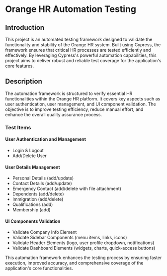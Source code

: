# Orange HR Automation Testing

## Introduction
This project is an automated testing framework designed to validate the functionality and stability of the Orange HR system. Built using Cypress, the framework ensures that critical HR processes are tested efficiently and effectively. By leveraging Cypress's powerful automation capabilities, this project aims to deliver robust and reliable test coverage for the application's core features.

## Description
The automation framework is structured to verify essential HR functionalities within the Orange HR platform. It covers key aspects such as user authentication, user management, and UI component validation. The objective is to improve testing efficiency, reduce manual effort, and enhance the overall quality assurance process.

### Test Items

#### User Authentication and Management
- Login & Logout
- Add/Delete User

#### User Details Management
- Personal Details (add/update)
- Contact Details (add/update)
- Emergency Contact (add/delete with file attachment)
- Dependents (add/delete)
- Immigration (add/delete)
- Qualifications (add)
- Membership (add)

#### UI Components Validation
- Validate Company Info Element
- Validate Sidebar Components (menu items, links, icons)
- Validate Header Elements (logo, user profile dropdown, notifications)
- Validate Dashboard Elements (widgets, charts, quick-access buttons)

This automation framework enhances the testing process by ensuring faster execution, improved accuracy, and comprehensive coverage of the application's core functionalities.

